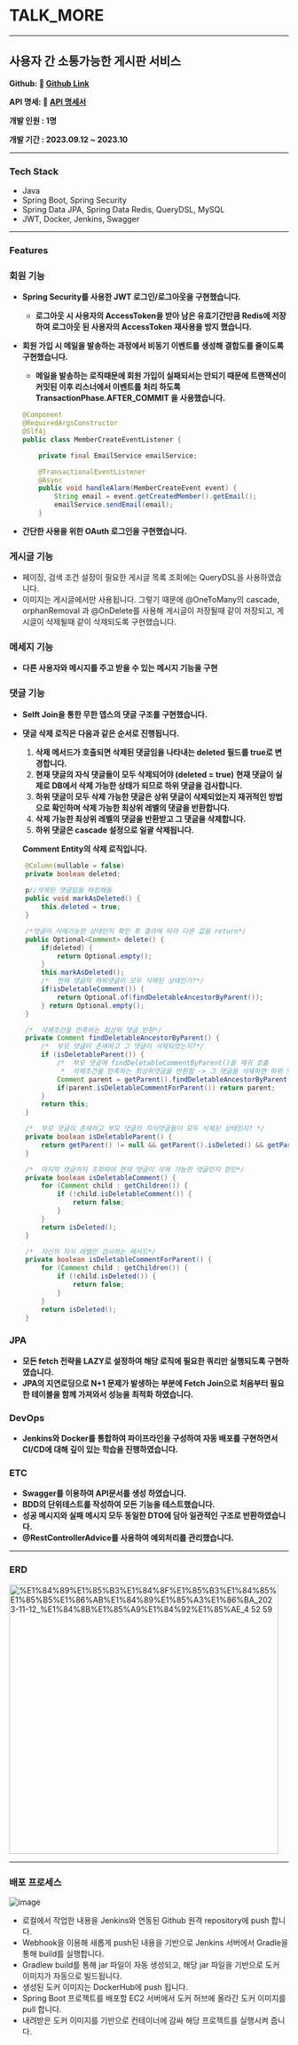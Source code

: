 # TALK_MORE

---
## 사용자 간 소통가능한 게시판 서비스

**Github:  📄 [Github Link](https://github.com/hankyu0301/talk_more)**

**API 명세: 📄 [API 명세서](https://www.notion.so/d7225fe2a7304890adc083d624fb1854?pvs=21)**

**개발 인원 : 1명**

**개발 기간 : 2023.09.12 ~ 2023.10**

---

### Tech Stack

- Java
- Spring Boot, Spring Security
- Spring Data JPA, Spring Data Redis, QueryDSL, MySQL
- JWT, Docker, Jenkins, Swagger

---

### **Features**

### 회원 기능

- **Spring Security를 사용한 JWT 로그인/로그아웃을 구현했습니다.**
    - **로그아웃 시 사용자의 AccessToken을 받아 남은 유효기간만큼 Redis에 저장하여 로그아웃 된 사용자의 AccessToken 재사용을 방지 했습니다.**
- **회원 가입 시 메일을 발송하는 과정에서 비동기 이벤트를 생성해 결합도를 줄이도록 구현했습니다.**
    - **메일을 발송하는 로직때문에 회원 가입이 실패되서는 안되기 때문에 트랜잭션이 커밋된 이후 리스너에서 이벤트를 처리 하도록 TransactionPhase.AFTER_COMMIT 을 사용했습니다.**
    
    ```java
    @Component
    @RequiredArgsConstructor
    @Slf4j
    public class MemberCreateEventListener {
    
        private final EmailService emailService;
    
        @TransactionalEventListener
        @Async
        public void handleAlarm(MemberCreateEvent event) {
            String email = event.getCreatedMember().getEmail();
            emailService.sendEmail(email);
        }
    ```
    
- **간단한 사용을 위한 OAuth 로그인을 구현했습니다.**

### 게시글 기능

- 페이징, 검색 조건 설정이 필요한 게시글 목록 조회에는 QueryDSL을 사용하였습니다.
- 이미지는 게시글에서만 사용됩니다. 그렇기 때문에 @OneToMany의 cascade, orphanRemoval 과 @OnDelete를 사용해 게시글이 저장될때 같이 저장되고, 게시글이 삭제될때 같이 삭제되도록 구현했습니다.

### 메세지 기능

- **다른 사용자와 메시지를 주고 받을 수 있는 메시지 기능을 구현**

### 댓글 기능

- **Selft Join을 통한 무한 뎁스의 댓글 구조를 구현했습니다.**
- **댓글 삭제 로직은 다음과 같은 순서로 진행됩니다.**
    1. **삭제 메서드가 호출되면 삭제된 댓글임을 나타내는 deleted 필드를 true로 변경합니다.**
    2. **현재 댓글의 자식 댓글들이 모두 삭제되어야 (deleted = true) 현재 댓글이 실제로 DB에서 삭제 가능한 상태가 되므로 하위 댓글을 검사합니다.**
    3. **하위 댓글이 모두 삭제 가능한 댓글은 상위 댓글이 삭제되었는지 재귀적인 방법으로 확인하며 삭제 가능한 최상위 레벨의 댓글을 반환합니다.**
    4. **삭제 가능한 최상위 레벨의 댓글을 반환받고 그 댓글을 삭제합니다.**
    5. **하위 댓글은 cascade 설정으로 일괄 삭제됩니다.**
    
    **Comment Entity의 삭제 로직입니다.**
    

```java
    @Column(nullable = false)
    private boolean deleted;
    
    p//삭제된 댓글임을 마킹해둠
    public void markAsDeleted() {
        this.deleted = true;
    }

    /*댓글이 삭제가능한 상태인지 확인 후 결과에 따라 다른 값을 return*/
    public Optional<Comment> delete() {
        if(deleted) {
            return Optional.empty();
        }
        this.markAsDeleted();
        /*  현재 댓글의 하위댓글이 모두 삭제된 상태인가?*/
        if(isDeletableComment()) {
            return Optional.of(findDeletableAncestorByParent());
        } return Optional.empty();
    }

    /*  삭제조건을 만족하는 최상위 댓글 반환*/
    private Comment findDeletableAncestorByParent() {
        /*  부모 댓글이 존재하고 그 댓글이 삭제되었는지?*/
        if (isDeletableParent()) {
            /*  부모 댓글에 findDeletableCommentByParent()을 재귀 호출
             *  삭제조건을 만족하는 최상위댓글을 반환함 -> 그 댓글을 삭제하면 하위 댓글도 CASCADE 설정으로 일괄 삭제됨*/
            Comment parent = getParent().findDeletableAncestorByParent();
            if(parent.isDeletableCommentForParent()) return parent;
        }
        return this;
    }

    /*  부모 댓글이 존재하고 부모 댓글의 자식댓글들이 모두 삭제된 상태인지? */
    private boolean isDeletableParent() {
        return getParent() != null && getParent().isDeleted() && getParent().isDeletableCommentForParent();
    }

    /*  마지막 댓글까지 조회하여 현재 댓글이 삭제 가능한 댓글인지 판단*/
    private boolean isDeletableComment() {
        for (Comment child : getChildren()) {
            if (!child.isDeletableComment()) {
                return false;
            }
        }
        return isDeleted();
    }

    /*  자신의 자식 레벨만 검사하는 메서드*/
    private boolean isDeletableCommentForParent() {
        for (Comment child : getChildren()) {
            if (!child.isDeleted()) {
                return false;
            }
        }
        return isDeleted();
    }
```

### JPA

- **모든 fetch 전략을 LAZY로 설정하여 해당 로직에 필요한 쿼리만 실행되도록 구현하였습니다.**
- **JPA의 지연로딩으로 N+1 문제가 발생하는 부분에 Fetch Join으로 처음부터 필요한 테이블을 함께 가져와서 성능을 최적화 하였습니다.**

### **DevOps**

- **Jenkins와 Docker를 통합하여 파이프라인을 구성하여 자동 배포를 구현하면서 CI/CD에 대해 깊이 있는 학습을 진행하였습니다.**

### **ETC**

- **Swagger를 이용하여 API문서를 생성 하였습니다.**
- **BDD의 단위테스트를 작성하여 모든 기능을 테스트했습니다.**
- **성공 메시지와 실패 메시지 모두 동일한 DTO에 담아 일관적인 구조로 반환하였습니다.**
- **@RestControllerAdvice를 사용하여 예외처리를 관리했습니다.**
---

### ERD

<img width="485" alt="%E1%84%89%E1%85%B3%E1%84%8F%E1%85%B3%E1%84%85%E1%85%B5%E1%86%AB%E1%84%89%E1%85%A3%E1%86%BA_2023-11-12_%E1%84%8B%E1%85%A9%E1%84%92%E1%85%AE_4 52 59" src="https://github.com/hankyu0301/spring_board/assets/77604789/9c0bf176-1141-4028-9940-a40a029dcc76">

---

### 배포 프로세스

![image](https://github.com/hankyu0301/spring_board/assets/77604789/999c40fa-b445-470e-8fb2-9b1bcb58a568)

- 로컬에서 작업한 내용을 Jenkins와 연동된 Github 원격 repository에 push 합니다.
- Webhook을 이용해 새롭게 push된 내용을 기반으로 Jenkins 서버에서 Gradle을 통해 build를 실행합니다.
- Gradlew build를 통해 jar 파일이 자동 생성되고, 해당 jar 파일을 기반으로 도커 이미지가 자동으로 빌드됩니다.
- 생성된 도커 이미지는 DockerHub에 push 됩니다.
- Spring Boot 프로젝트를 배포할 EC2 서버에서 도커 허브에 올라간 도커 이미지를 pull 합니다.
- 내려받은 도커 이미지를 기반으로 컨테이너에 감싸 해당 프로젝트를 실행시켜 줍니다.
